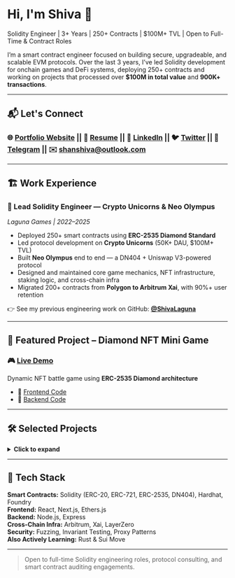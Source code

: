 # Hi, I'm Shiva 👋  
Solidity Engineer | 3+ Years | 250+ Contracts | $100M+ TVL | Open to Full-Time & Contract Roles

I’m a smart contract engineer focused on building secure, upgradeable, and scalable EVM protocols. Over the last 3 years, I’ve led Solidity development for onchain games and DeFi systems, deploying 250+ contracts and working on projects that processed over **$100M in total value** and **900K+ transactions**.

---
## 📬 Let's Connect
### 🌐 [Portfolio Website](https://www.shanshiva.com/) || 📝 [Resume](https://1drv.ms/b/c/3ac34a3632394d23/EaUzQSRXar9FiX_6sM5fVDgBhRVFc2wAa7AfBuQY6Q5NJQ?e=sL8BLq) || 💼 [LinkedIn](https://www.linkedin.com/in/ShivaShanmuganathan) || 🐦 [Twitter](https://twitter.com/shanshiva1) || 🚀 [Telegram](https://t.me/shanshiva4) || ✉️ shanshiva@outlook.com  

---

## 🏗️ Work Experience

### 🦄 Lead Solidity Engineer — Crypto Unicorns & Neo Olympus  
*Laguna Games | 2022–2025*

- Deployed 250+ smart contracts using **ERC-2535 Diamond Standard**  
- Led protocol development on **Crypto Unicorns** (50K+ DAU, $100M+ TVL)  
- Built **Neo Olympus** end to end — a DN404 + Uniswap V3-powered protocol  
- Designed and maintained core game mechanics, NFT infrastructure, staking logic, and cross-chain infra  
- Migrated 200+ contracts from **Polygon to Arbitrum Xai**, with 90%+ user retention

👉 See my previous engineering work on GitHub: [**@ShivaLaguna**](https://github.com/ShivaLaguna)

---

## 💎 Featured Project – Diamond NFT Mini Game

### 🎮 [Live Demo](https://diamond-dapp.vercel.app/)  
Dynamic NFT battle game using **ERC-2535 Diamond architecture**  

- 🔧 [Frontend Code](https://github.com/ShivaShanmuganathan/Diamond-NFT-Mini-Game/tree/main/frontend)  
- 🔧 [Backend Code](https://github.com/ShivaShanmuganathan/Diamond-NFT-Mini-Game/tree/main/backend)

---

## 🛠️ Selected Projects

<details>
<summary><strong>Click to expand</strong></summary>

### 🎟️ [NFT Rental Marketplace](https://nft-rental-marketplace.netlify.app/)  
- Collateral-free rental system for NFTs  
🔧 [Frontend](https://github.com/ShivaShanmuganathan/rental-marketplace-frontend) | [Backend](https://github.com/ShivaShanmuganathan/NFT-Rental-Marketplace)

### 🏛️ [DAO DApp – EIP-1167](http://fullstack-dao-dapp.vercel.app/)  
🔗 [GitHub](https://github.com/ShivaShanmuganathan/fullstack-dao-dapp)

### 🎫 [NFT Ticketing System](https://nft-ticketing-system.netlify.app/)  
🔧 [Frontend](https://github.com/ShivaShanmuganathan/NFT-Ticketing-System-Frontend) | [Backend](https://github.com/ShivaShanmuganathan/NFT-Ticketing-System)

### 💰 [Yield Farm DeFi Dapp](https://yieldfarm.netlify.app/)  
🔗 [GitHub](https://github.com/ShivaShanmuganathan/defi-dapp-yield-farm)

### 🔁 [Dutch Auction ERC20 Marketplace](https://github.com/ShivaShanmuganathan/DutchAuction)

### ⚡ [Aave Flashloan Bot](https://github.com/ShivaShanmuganathan/aave-flashloan)

### 🧱 [Wave Portal](https://waveportal-baseline-student.shivashanmugana.repl.co/)  
🔗 [GitHub](https://github.com/ShivaShanmuganathan/wave-portal)

### 🐍 [PyChain – Python Blockchain](https://github.com/ShivaShanmuganathan/PyChain)

### 🔐 [PyCryption – File Encryptor](https://github.com/ShivaShanmuganathan/PyCryption)

</details>

---

## 🧰 Tech Stack

**Smart Contracts:** Solidity (ERC-20, ERC-721, ERC-2535, DN404), Hardhat, Foundry  
**Frontend:** React, Next.js, Ethers.js  
**Backend:** Node.js, Express  
**Cross-Chain Infra:** Arbitrum, Xai, LayerZero  
**Security:** Fuzzing, Invariant Testing, Proxy Patterns  
**Also Actively Learning:** Rust & Sui Move

---

> Open to full-time Solidity engineering roles, protocol consulting, and smart contract auditing engagements.
